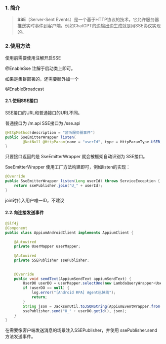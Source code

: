 
### 1.  简介

> **SSE**（Server-Sent Events）是一个基于HTTP协议的技术，它允许服务器推送实时事件到客户端。例如ChatGPT的边输出边生成就是用SSE协议实现的。

### 2.使用方法

使用前需要使用注解开启SSE

@EnableSse 注解于启动类上即可。

如果是集群部署的，还需要额外加一个

@EnableBroadcast

#### 2.1.使用SSE接口

SSE接口的URL和普通接口的URL不同。

普通接口为 /m.api
SSE接口为 /sse.api


```java
@HttpMethod(description = "监听服务器事件")  
public SseEmitterWrapper listen(  
        @NotNull @HttpParam(name = "userId", type = HttpParamType.USER_ID, description = "用户ID") Long userId) throws ServiceException;
}
```

只要接口返回的是 SseEmitterWrapper 就会被框架自动识别为 SSE接口。

SseEmitterWrapper 使用工厂方法构建即可，例如listen的实现：

```java
@Override  
public SseEmitterWrapper listen(Long userId) throws ServiceException {  
    return ssePublisher.join("U_" + userId);  
}
```

join时传入用户唯一ID，不建议
#### 2.2.向连接发送事件

```java
@Slf4j  
@Component  
public class AppiumAndroidClient implements AppiumClient {  
  
    @Autowired  
    private UserMapper userMapper;  
  
    @Autowired  
    private SSEPublisher ssePublisher;  
  
  
    @Override  
    public void sendText(AppiumSendText appiumSendText) {  
        UserDO userDO = userMapper.selectOne(new LambdaQueryWrapper<UserDO>().eq(UserDO::getUserId, appiumSendText.getUserId()));  
        if (userDO == null) {  
            log.error("[Android RPA] Agent已掉线");  
            return;  
        }  
        String json = JacksonUtil.toJSONString(AppiumEventWrapper.from(AppiumEventWrapper.Event.text.name(), appiumSendText));  
        ssePublisher.send("U_" + userDO.getId(), json);  
    }  
}
```

在需要像客户端发送消息的场景注入SSEPublisher，并使用 ssePublisher.send 方法发送事件。